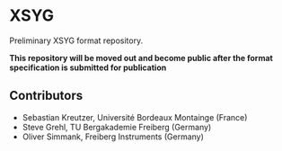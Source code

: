 # XSYG
Preliminary XSYG format repository.

**This repository will be moved out and become public after
the format specification is submitted for publication**

## Contributors 

 * Sebastian Kreutzer, Université Bordeaux Montainge (France)
 * Steve Grehl, TU Bergakademie Freiberg (Germany)
 * Oliver Simmank, Freiberg Instruments (Germany)
